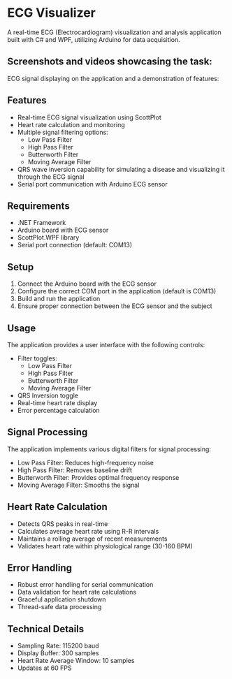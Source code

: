 # ECG Visualizer

A real-time ECG (Electrocardiogram) visualization and analysis application built with C# and WPF, utilizing Arduino for data acquisition.

## Screenshots and videos showcasing the task:
ECG signal displaying on the application and a demonstration of features:


## Features

- Real-time ECG signal visualization using ScottPlot
- Heart rate calculation and monitoring
- Multiple signal filtering options:
  - Low Pass Filter
  - High Pass Filter
  - Butterworth Filter
  - Moving Average Filter
- QRS wave inversion capability for simulating a disease and visualizing it through the ECG signal
- Serial port communication with Arduino ECG sensor

## Requirements

- .NET Framework
- Arduino board with ECG sensor
- ScottPlot.WPF library
- Serial port connection (default: COM13)

## Setup

1. Connect the Arduino board with the ECG sensor
2. Configure the correct COM port in the application (default is COM13)
3. Build and run the application
4. Ensure proper connection between the ECG sensor and the subject

## Usage

The application provides a user interface with the following controls:

- Filter toggles:
  - Low Pass Filter
  - High Pass Filter
  - Butterworth Filter
  - Moving Average Filter
- QRS Inversion toggle
- Real-time heart rate display
- Error percentage calculation

## Signal Processing

The application implements various digital filters for signal processing:

- Low Pass Filter: Reduces high-frequency noise
- High Pass Filter: Removes baseline drift
- Butterworth Filter: Provides optimal frequency response
- Moving Average Filter: Smooths the signal

## Heart Rate Calculation

- Detects QRS peaks in real-time
- Calculates average heart rate using R-R intervals
- Maintains a rolling average of recent measurements
- Validates heart rate within physiological range (30-160 BPM)

## Error Handling

- Robust error handling for serial communication
- Data validation for heart rate calculations
- Graceful application shutdown
- Thread-safe data processing

## Technical Details

- Sampling Rate: 115200 baud
- Display Buffer: 300 samples
- Heart Rate Average Window: 10 samples
- Updates at 60 FPS
